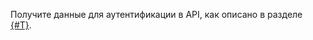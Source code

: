 Получите данные для аутентификации в API, как описано в разделе [{#T}](../../../ai-studio/api-ref/authentication.md).
